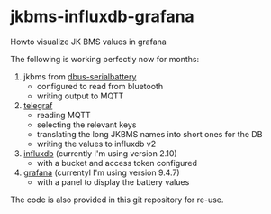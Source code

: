 # jkbms-influxdb-grafana
Howto visualize JK BMS values in grafana

The following is working perfectly now for months:
  1. jkbms from [dbus-serialbattery](https://github.com/Louisvdw/dbus-serialbattery)
     - configured to read from bluetooth
     - writing output to MQTT
  1. [telegraf](https://www.influxdata.com/time-series-platform/telegraf/)
     - reading MQTT
     - selecting the relevant keys
     - translating the long JKBMS names into short ones for the DB
     - writing the values to influxdb v2
  1. [influxdb](https://www.influxdata.com/get-influxdb/) (currently I'm using version 2.10)
     - with a bucket and access token configured
  1. [grafana](https://grafana.com/grafana/) (currentyl I'm using version 9.4.7)
     - with a panel to display the battery values

The code is also provided in this git repository for re-use.
